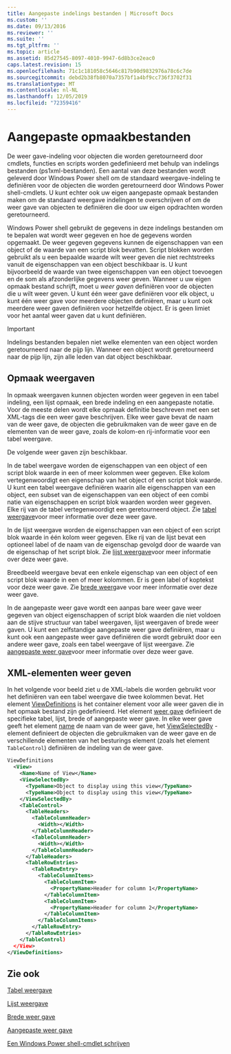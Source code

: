 ```yaml
---
title: Aangepaste indelings bestanden | Microsoft Docs
ms.custom: ''
ms.date: 09/13/2016
ms.reviewer: ''
ms.suite: ''
ms.tgt_pltfrm: ''
ms.topic: article
ms.assetid: 85d27545-8097-4010-9947-6d8b3ce2eac0
caps.latest.revision: 15
ms.openlocfilehash: 71c1c181058c5646c817b90d9832976a78c6c7de
ms.sourcegitcommit: debd2b38fb8070a7357bf1a4bf9cc736f3702f31
ms.translationtype: MT
ms.contentlocale: nl-NL
ms.lasthandoff: 12/05/2019
ms.locfileid: "72359416"
---
```

# <a name="custom-formatting-files"></a>Aangepaste opmaakbestanden

De weer gave-indeling voor objecten die worden geretourneerd door cmdlets, functies en scripts worden gedefinieerd met behulp van indelings bestanden (ps1xml-bestanden). Een aantal van deze bestanden wordt geleverd door Windows Power shell om de standaard weergave-indeling te definiëren voor de objecten die worden geretourneerd door Windows Power shell-cmdlets. U kunt echter ook uw eigen aangepaste opmaak bestanden maken om de standaard weergave indelingen te overschrijven of om de weer gave van objecten te definiëren die door uw eigen opdrachten worden geretourneerd.

Windows Power shell gebruikt de gegevens in deze indelings bestanden om te bepalen wat wordt weer gegeven en hoe de gegevens worden opgemaakt. De weer gegeven gegevens kunnen de eigenschappen van een object of de waarde van een script blok bevatten.  Script blokken worden gebruikt als u een bepaalde waarde wilt weer geven die niet rechtstreeks vanuit de eigenschappen van een object beschikbaar is. U kunt bijvoorbeeld de waarde van twee eigenschappen van een object toevoegen en de som als afzonderlijke gegevens weer geven. Wanneer u uw eigen opmaak bestand schrijft, moet u *weer gaven* definiëren voor de objecten die u wilt weer geven. U kunt één weer gave definiëren voor elk object, u kunt één weer gave voor meerdere objecten definiëren, maar u kunt ook meerdere weer gaven definiëren voor hetzelfde object. Er is geen limiet voor het aantal weer gaven dat u kunt definiëren.

> [!IMPORTANT]
> Indelings bestanden bepalen niet welke elementen van een object worden geretourneerd naar de pijp lijn. Wanneer een object wordt geretourneerd naar de pijp lijn, zijn alle leden van dat object beschikbaar.

## <a name="format-views"></a>Opmaak weergaven

In opmaak weergaven kunnen objecten worden weer gegeven in een tabel indeling, een lijst opmaak, een brede indeling en een aangepaste notatie. Voor de meeste delen wordt elke opmaak definitie beschreven met een set XML-tags die een weer gave beschrijven. Elke weer gave bevat de naam van de weer gave, de objecten die gebruikmaken van de weer gave en de elementen van de weer gave, zoals de kolom-en rij-informatie voor een tabel weergave.

De volgende weer gaven zijn beschikbaar.

In de tabel weergave worden de eigenschappen van een object of een script blok waarde in een of meer kolommen weer gegeven. Elke kolom vertegenwoordigt een eigenschap van het object of een script blok waarde. U kunt een tabel weergave definiëren waarin alle eigenschappen van een object, een subset van de eigenschappen van een object of een combi natie van eigenschappen en script blok waarden worden weer gegeven. Elke rij van de tabel vertegenwoordigt een geretourneerd object. Zie [tabel weergave](../format/creating-a-table-view.md)voor meer informatie over deze weer gave.

In de lijst weergave worden de eigenschappen van een object of een script blok waarde in één kolom weer gegeven. Elke rij van de lijst bevat een optioneel label of de naam van de eigenschap gevolgd door de waarde van de eigenschap of het script blok. Zie [lijst weergave](../format/creating-a-list-view.md)voor meer informatie over deze weer gave.

Breedbeeld weergave bevat een enkele eigenschap van een object of een script blok waarde in een of meer kolommen. Er is geen label of koptekst voor deze weer gave. Zie [brede weer](../format/creating-a-wide-view.md)gave voor meer informatie over deze weer gave.

In de aangepaste weer gave wordt een aanpas bare weer gave weer gegeven van object eigenschappen of script blok waarden die niet voldoen aan de stijve structuur van tabel weergaven, lijst weergaven of brede weer gaven. U kunt een zelfstandige aangepaste weer gave definiëren, maar u kunt ook een aangepaste weer gave definiëren die wordt gebruikt door een andere weer gave, zoals een tabel weergave of lijst weergave. Zie [aangepaste weer gave](../format/creating-custom-controls.md)voor meer informatie over deze weer gave.

## <a name="view-xml-elements"></a>XML-elementen weer geven

In het volgende voor beeld ziet u de XML-labels die worden gebruikt voor het definiëren van een tabel weergave die twee kolommen bevat. Het element [ViewDefinitions](../format/viewdefinitions-element-format.md) is het container element voor alle weer gaven die in het opmaak bestand zijn gedefinieerd. Het element [weer gave](../format/view-element-format.md) definieert de specifieke tabel, lijst, brede of aangepaste weer gave. In elke weer gave geeft het element [name](../format/name-element-for-view-format.md) de naam van de weer gave, het [ViewSelectedBy](../format/viewselectedby-element-format.md) -element definieert de objecten die gebruikmaken van de weer gave en de verschillende elementen van het besturings element (zoals het element `TableControl`) definiëren de indeling van de weer gave.

```xml
ViewDefinitions
  <View>
    <Name>Name of View</Name>
    <ViewSelectedBy>
      <TypeName>Object to display using this view</TypeName>
      <TypeName>Object to display using this view</TypeName>
    </ViewSelectedBy>
    <TableControl>
      <TableHeaders>
        <TableColumnHeader>
          <Width></Width>
        </TableColumnHeader>
        <TableColumnHeader>
          <Width></Width>
        </TableColumnHeader>
      </TableHeaders>
      <TableRowEntries>
        <TableRowEntry>
          <TableColumnItems>
            <TableColumnItem>
              <PropertyName>Header for column 1</PropertyName>
            </TableColumnItem>
            <TableColumnItem>
              <PropertyName>Header for column 2</PropertyName>
            </TableColumnItem>
          </TableColumnItems>
        </TableRowEntry>
      </TableRowEntries>
    </TableControl)
  </View>
</ViewDefinitions>

```

## <a name="see-also"></a>Zie ook

[Tabel weergave](../format/creating-a-table-view.md)

[Lijst weergave](../format/creating-a-list-view.md)

[Brede weer gave](../format/creating-a-wide-view.md)

[Aangepaste weer gave](../format/creating-custom-controls.md)

[Een Windows Power shell-cmdlet schrijven](./writing-a-windows-powershell-cmdlet.md)
